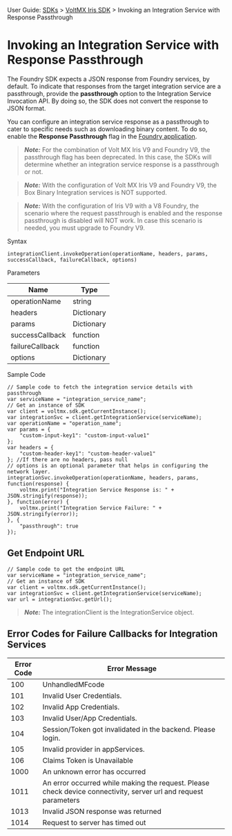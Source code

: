                                

User Guide: [SDKs](../Foundry_SDKs.md) > [VoltMX Iris SDK](Installing_VoltMXJS_SDK.md) > Invoking an Integration Service with Response Passthrough

Invoking an Integration Service with Response Passthrough
=========================================================

The Foundry SDK expects a JSON response from Foundry services, by default. To indicate that responses from the target integration service are a passthrough, provide the **passthrough** option to the Integration Service Invocation API. By doing so, the SDK does not convert the response to JSON format.

You can configure an integration service response as a passthrough to cater to specific needs such as downloading binary content. To do so, enable the **Response Passthrough** flag in the [Foundry application](../Services.md#Passthrough).

> **_Note:_** For the combination of Volt MX Iris V9 and Foundry V9, the passthrough flag has been deprecated. In this case, the SDKs will determine whether an integration service response is a passthrough or not.

> **_Note:_** With the configuration of Volt MX Iris V9 and Foundry V9, the Box Binary Integration services is NOT supported.

> **_Note:_** With the configuration of Iris V9 with a V8 Foundry, the scenario where the request passthrough is enabled and the response passthrough is disabled will NOT work. In case this scenario is needed, you must upgrade to Foundry V9.

Syntax

```
integrationClient.invokeOperation(operationName, headers, params, successCallback, failureCallback, options)

```

Parameters

  
| Name | Type |
| --- | --- |
| operationName | string |
| headers | Dictionary |
| params | Dictionary |
| successCallback | function |
| failureCallback | function |
| options | Dictionary |

Sample Code

```
// Sample code to fetch the integration service details with passthrough 
var serviceName = "integration_service_name";   
// Get an instance of SDK
var client = voltmx.sdk.getCurrentInstance();
var integrationSvc = client.getIntegrationService(serviceName);
var operationName = "operation_name";
var params = {
    "custom-input-key1": "custom-input-value1"
};
var headers = {
    "custom-header-key1": "custom-header-value1"
}; //If there are no headers, pass null
// options is an optional parameter that helps in configuring the network layer.
integrationSvc.invokeOperation(operationName, headers, params, function(response) {
    voltmx.print("Integration Service Response is: " + JSON.stringify(response));
}, function(error) {
    voltmx.print("Integration Service Failure: " + JSON.stringify(error));
}, {
    "passthrough": true
});
```

Get Endpoint URL
----------------

```
// Sample code to get the endpoint URL 
var serviceName = "integration_service_name";
// Get an instance of SDK
var client = voltmx.sdk.getCurrentInstance();
var integrationSvc = client.getIntegrationService(serviceName);
var url = integrationSvc.getUrl();
```

> **_Note:_** The integrationClient is the IntegrationService object.

Error Codes for Failure Callbacks for Integration Services
----------------------------------------------------------

  
| Error Code | Error Message |
| --- | --- |
| 100 | UnhandledMFcode |
| 101 | Invalid User Credentials. |
| 102 | Invalid App Credentials. |
| 103 | Invalid User/App Credentials. |
| 104 | Session/Token got invalidated in the backend. Please login. |
| 105 | Invalid provider in appServices. |
| 106 | Claims Token is Unavailable |
| 1000 | An unknown error has occurred |
| 1011 | An error occurred while making the request. Please check device connectivity, server url and request parameters |
| 1013 | Invalid JSON response was returned |
| 1014 | Request to server has timed out |
